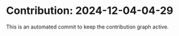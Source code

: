 # Contribution: 2024-12-04-04-29
This is an automated commit to keep the contribution graph active.
